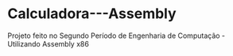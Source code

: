 # Calculadora---Assembly
Projeto feito no Segundo Período de Engenharia de Computação - Utilizando Assembly x86
